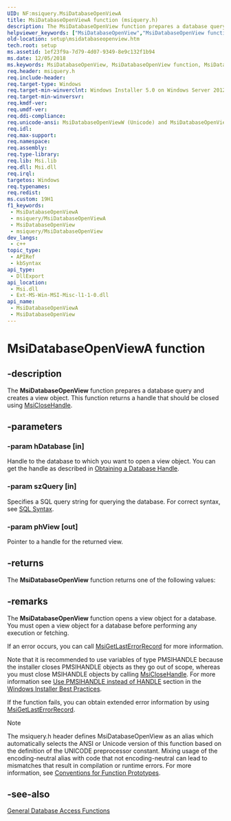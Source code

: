 ```yaml
---
UID: NF:msiquery.MsiDatabaseOpenViewA
title: MsiDatabaseOpenViewA function (msiquery.h)
description: The MsiDatabaseOpenView function prepares a database query and creates a view object. This function returns a handle that should be closed using MsiCloseHandle.
helpviewer_keywords: ["MsiDatabaseOpenView","MsiDatabaseOpenView function","MsiDatabaseOpenViewA","MsiDatabaseOpenViewW","_msi_msidatabaseopenview","msiquery/MsiDatabaseOpenView","msiquery/MsiDatabaseOpenViewA","msiquery/MsiDatabaseOpenViewW","setup.msidatabaseopenview"]
old-location: setup\msidatabaseopenview.htm
tech.root: setup
ms.assetid: 1ef23f9a-7d79-4d07-9349-8e9c132f1b94
ms.date: 12/05/2018
ms.keywords: MsiDatabaseOpenView, MsiDatabaseOpenView function, MsiDatabaseOpenViewA, MsiDatabaseOpenViewW, _msi_msidatabaseopenview, msiquery/MsiDatabaseOpenView, msiquery/MsiDatabaseOpenViewA, msiquery/MsiDatabaseOpenViewW, setup.msidatabaseopenview
req.header: msiquery.h
req.include-header: 
req.target-type: Windows
req.target-min-winverclnt: Windows Installer 5.0 on Windows Server 2012, Windows 8, Windows Server 2008 R2 or Windows 7. Windows Installer 4.0 or Windows Installer 4.5 on   Windows Server 2008 or Windows Vista. Windows Installer on Windows Server 2003 or Windows XP
req.target-min-winversvr: 
req.kmdf-ver: 
req.umdf-ver: 
req.ddi-compliance: 
req.unicode-ansi: MsiDatabaseOpenViewW (Unicode) and MsiDatabaseOpenViewA (ANSI)
req.idl: 
req.max-support: 
req.namespace: 
req.assembly: 
req.type-library: 
req.lib: Msi.lib
req.dll: Msi.dll
req.irql: 
targetos: Windows
req.typenames: 
req.redist: 
ms.custom: 19H1
f1_keywords:
 - MsiDatabaseOpenViewA
 - msiquery/MsiDatabaseOpenViewA
 - MsiDatabaseOpenView
 - msiquery/MsiDatabaseOpenView
dev_langs:
 - c++
topic_type:
 - APIRef
 - kbSyntax
api_type:
 - DllExport
api_location:
 - Msi.dll
 - Ext-MS-Win-MSI-Misc-l1-1-0.dll
api_name:
 - MsiDatabaseOpenViewA
 - MsiDatabaseOpenView
---
```


# MsiDatabaseOpenViewA function


## -description

The 
<b>MsiDatabaseOpenView</b> function prepares a database query and creates a view object. This function returns a handle that should be closed using 
<a href="/windows/desktop/api/msi/nf-msi-msiclosehandle">MsiCloseHandle</a>.

## -parameters

### -param hDatabase [in]

Handle to the database to which you want to open a view object. You can get the handle as described in <a href="/windows/desktop/Msi/obtaining-a-database-handle">Obtaining a Database Handle</a>.

### -param szQuery [in]

Specifies a SQL query string for querying the database. For correct syntax, see 
<a href="/windows/desktop/Msi/sql-syntax">SQL Syntax</a>.

### -param phView [out]

Pointer to a handle for the returned view.

## -returns

The 
<b>MsiDatabaseOpenView</b> function  returns one of the following values:

## -remarks

The 
<b>MsiDatabaseOpenView</b> function opens a view object for a database. You must open a view object for a database before performing any execution or fetching.

If an error occurs, you can call 
<a href="/windows/desktop/api/msiquery/nf-msiquery-msigetlasterrorrecord">MsiGetLastErrorRecord</a> for more information.

Note that it is recommended to use variables of type PMSIHANDLE because the installer closes PMSIHANDLE objects as they go out of scope, whereas you must close MSIHANDLE objects by calling 
<a href="/windows/desktop/api/msi/nf-msi-msiclosehandle">MsiCloseHandle</a>. For more information see <a href="/windows/desktop/Msi/windows-installer-best-practices">Use PMSIHANDLE instead of HANDLE</a> section in the <a href="/windows/desktop/Msi/windows-installer-best-practices">Windows Installer Best Practices</a>.

If the function fails, you can obtain extended error information by using <a href="/windows/desktop/api/msiquery/nf-msiquery-msigetlasterrorrecord">MsiGetLastErrorRecord</a>.





> [!NOTE]
> The msiquery.h header defines MsiDatabaseOpenView as an alias which automatically selects the ANSI or Unicode version of this function based on the definition of the UNICODE preprocessor constant. Mixing usage of the encoding-neutral alias with code that not encoding-neutral can lead to mismatches that result in compilation or runtime errors. For more information, see [Conventions for Function Prototypes](/windows/win32/intl/conventions-for-function-prototypes).

## -see-also

<a href="/windows/desktop/Msi/database-functions">General Database Access Functions</a>

